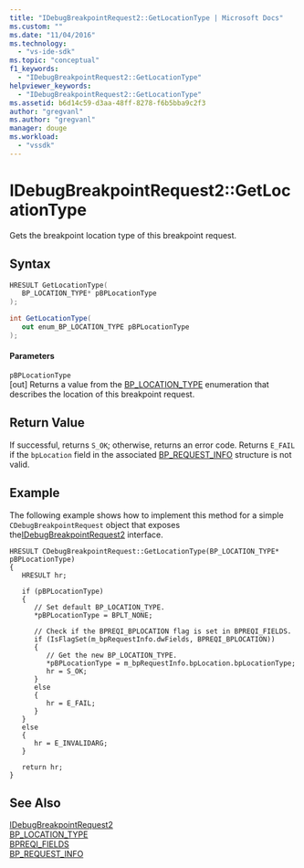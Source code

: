 ```yaml
---
title: "IDebugBreakpointRequest2::GetLocationType | Microsoft Docs"
ms.custom: ""
ms.date: "11/04/2016"
ms.technology: 
  - "vs-ide-sdk"
ms.topic: "conceptual"
f1_keywords: 
  - "IDebugBreakpointRequest2::GetLocationType"
helpviewer_keywords: 
  - "IDebugBreakpointRequest2::GetLocationType"
ms.assetid: b6d14c59-d3aa-48ff-8278-f6b5bba9c2f3
author: "gregvanl"
ms.author: "gregvanl"
manager: douge
ms.workload: 
  - "vssdk"
---
```

# IDebugBreakpointRequest2::GetLocationType
Gets the breakpoint location type of this breakpoint request.  
  
## Syntax  
  
```cpp  
HRESULT GetLocationType(   
   BP_LOCATION_TYPE* pBPLocationType  
);  
```  
  
```csharp  
int GetLocationType(   
   out enum_BP_LOCATION_TYPE pBPLocationType  
);  
```  
  
#### Parameters  
 `pBPLocationType`  
 [out] Returns a value from the [BP_LOCATION_TYPE](../../../extensibility/debugger/reference/bp-location-type.md) enumeration that describes the location of this breakpoint request.  
  
## Return Value  
 If successful, returns `S_OK`; otherwise, returns an error code. Returns `E_FAIL` if the `bpLocation` field in the associated [BP_REQUEST_INFO](../../../extensibility/debugger/reference/bp-request-info.md) structure is not valid.  
  
## Example  
 The following example shows how to implement this method for a simple `CDebugBreakpointRequest` object that exposes the[IDebugBreakpointRequest2](../../../extensibility/debugger/reference/idebugbreakpointrequest2.md) interface.  
  
```  
HRESULT CDebugBreakpointRequest::GetLocationType(BP_LOCATION_TYPE* pBPLocationType)    
{    
   HRESULT hr;    
  
   if (pBPLocationType)    
   {    
      // Set default BP_LOCATION_TYPE.    
      *pBPLocationType = BPLT_NONE;    
  
      // Check if the BPREQI_BPLOCATION flag is set in BPREQI_FIELDS.    
      if (IsFlagSet(m_bpRequestInfo.dwFields, BPREQI_BPLOCATION))    
      {    
         // Get the new BP_LOCATION_TYPE.    
         *pBPLocationType = m_bpRequestInfo.bpLocation.bpLocationType;    
         hr = S_OK;    
      }    
      else    
      {    
         hr = E_FAIL;    
      }    
   }    
   else    
   {    
      hr = E_INVALIDARG;    
   }    
  
   return hr;    
}    
```  
  
## See Also  
 [IDebugBreakpointRequest2](../../../extensibility/debugger/reference/idebugbreakpointrequest2.md)   
 [BP_LOCATION_TYPE](../../../extensibility/debugger/reference/bp-location-type.md)   
 [BPREQI_FIELDS](../../../extensibility/debugger/reference/bpreqi-fields.md)   
 [BP_REQUEST_INFO](../../../extensibility/debugger/reference/bp-request-info.md)